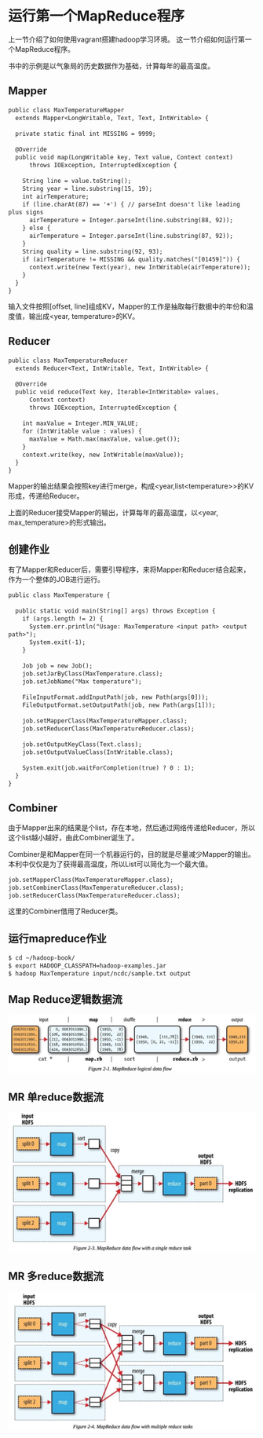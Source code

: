 # 运行第一个MapReduce程序

上一节介绍了如何使用vagrant搭建hadoop学习环境。
这一节介绍如何运行第一个MapReduce程序。

书中的示例是以气象局的历史数据作为基础，计算每年的最高温度。


## Mapper

```
public class MaxTemperatureMapper
  extends Mapper<LongWritable, Text, Text, IntWritable> {

  private static final int MISSING = 9999;
  
  @Override
  public void map(LongWritable key, Text value, Context context)
      throws IOException, InterruptedException {
    
    String line = value.toString();
    String year = line.substring(15, 19);
    int airTemperature;
    if (line.charAt(87) == '+') { // parseInt doesn't like leading plus signs
      airTemperature = Integer.parseInt(line.substring(88, 92));
    } else {
      airTemperature = Integer.parseInt(line.substring(87, 92));
    }
    String quality = line.substring(92, 93);
    if (airTemperature != MISSING && quality.matches("[01459]")) {
      context.write(new Text(year), new IntWritable(airTemperature));
    }
  }
}
```

输入文件按照[offset, line]组成KV，Mapper的工作是抽取每行数据中的年份和温度值，输出成\<year, temperature\>的KV。

## Reducer

```
public class MaxTemperatureReducer
  extends Reducer<Text, IntWritable, Text, IntWritable> {
  
  @Override
  public void reduce(Text key, Iterable<IntWritable> values,
      Context context)
      throws IOException, InterruptedException {
    
    int maxValue = Integer.MIN_VALUE;
    for (IntWritable value : values) {
      maxValue = Math.max(maxValue, value.get());
    }
    context.write(key, new IntWritable(maxValue));
  }
}
```
Mapper的输出结果会按照key进行merge，构成\<year,list\<temperature\>\>的KV形成，传递给Reducer。

上面的Reducer接受Mapper的输出，计算每年的最高温度，以\<year, max_temperature\>的形式输出。


## 创建作业

有了Mapper和Reducer后，需要引导程序，来将Mapper和Reducer结合起来，作为一个整体的JOB进行运行。

```
public class MaxTemperature {

  public static void main(String[] args) throws Exception {
    if (args.length != 2) {
      System.err.println("Usage: MaxTemperature <input path> <output path>");
      System.exit(-1);
    }
    
    Job job = new Job();
    job.setJarByClass(MaxTemperature.class);
    job.setJobName("Max temperature");

    FileInputFormat.addInputPath(job, new Path(args[0]));
    FileOutputFormat.setOutputPath(job, new Path(args[1]));
    
    job.setMapperClass(MaxTemperatureMapper.class);
    job.setReducerClass(MaxTemperatureReducer.class);

    job.setOutputKeyClass(Text.class);
    job.setOutputValueClass(IntWritable.class);
    
    System.exit(job.waitForCompletion(true) ? 0 : 1);
  }
}
```

## Combiner

由于Mapper出来的结果是个list，存在本地，然后通过网络传递给Reducer，所以这个list越小越好，由此Combiner诞生了。

Combiner是和Mapper在同一个机器运行的，目的就是尽量减少Mapper的输出。本利中仅仅是为了获得最高温度，所以List可以简化为一个最大值。

```
job.setMapperClass(MaxTemperatureMapper.class);
job.setCombinerClass(MaxTemperatureReducer.class);
job.setReducerClass(MaxTemperatureReducer.class);
```
这里的Combiner借用了Reducer类。


## 运行mapreduce作业

```
$ cd ~/hadoop-book/
$ export HADOOP_CLASSPATH=hadoop-examples.jar
$ hadoop MaxTemperature input/ncdc/sample.txt output
```

## Map Reduce逻辑数据流

![PNG](images/mr_logical_data_flow.png)

## MR 单reduce数据流

![PNG](images/mr_df_singler.png)

## MR 多reduce数据流

![PNG](images/mr_df_mulr.png)
